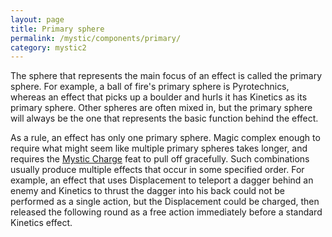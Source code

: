 ```yaml
---
layout: page
title: Primary sphere
permalink: /mystic/components/primary/
category: mystic2
---
```

The sphere that represents the main focus of an effect is called the
primary sphere. For example, a ball of fire's primary sphere is
Pyrotechnics, whereas an effect that picks up a boulder and hurls it has
Kinetics as its primary sphere. Other spheres are often mixed in, but
the primary sphere will always be the one that represents the basic
function behind the effect.

As a rule, an effect has only one primary sphere. Magic complex enough
to require what might seem like multiple primary spheres takes longer,
and requires the [Mystic Charge](/mystic/feats/mystic-charge) feat to
pull off gracefully. Such combinations usually produce multiple effects
that occur in some specified order. For example, an effect that uses
Displacement to teleport a dagger behind an enemy and Kinetics to thrust
the dagger into his back could not be performed as a single action, but
the Displacement could be charged, then released the following round as
a free action immediately before a standard Kinetics effect.
